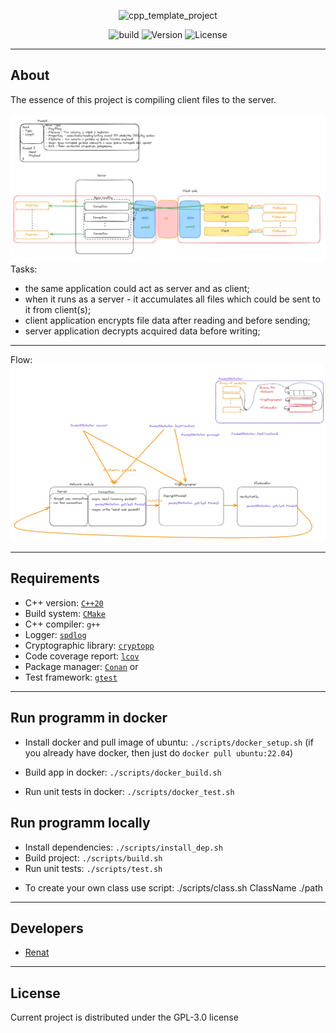 <p align="center">
      <img src="https://i.ibb.co/vdydkBk/cpp-img.jpg" alt="cpp_template_project" width="300">
</p>

<p align="center">
    <img src="https://img.shields.io/appveyor/build/gruntjs/grunt" alt="build">
    <img src="https://img.shields.io/badge/Version-0.1-blue" alt="Version">
    <img src="https://img.shields.io/badge/License-GPL--3.0-orange" alt="License">
</p>

---

## About

The essence of this project is compiling client files to the server.

[//]: # (![img.png]&#40;img/img.png&#41;)
![img.png](img/img.png)
Tasks:
- the same application could act as server and as client;
- when it runs as a server - it accumulates all files which could be sent to it from client(s);
- client application encrypts file data after reading and before sending;  
- server application decrypts acquired data before writing;
---
Flow:\
![img.png](img/dataFlow.png)

---

## Requirements
* C++ version: [`C++20`](https://en.cppreference.com/w/cpp/17)
* Build system: [`CMake`](https://cmake.org/)
* C++ compiler: `g++`
* Logger: [`spdlog`](https://github.com/gabime/spdlog)
* Cryptographic library: [`cryptopp`](http://www.cryptopp.com/)
* Code coverage report: [`lcov`](http://ltp.sourceforge.net/coverage/lcov.php)
* Package manager: [`Conan`](https://conan.io/downloads) or
* Test framework: [`gtest`](https://github.com/google/googletest)

---

## Run programm in docker

* Install docker and pull image of ubuntu: `./scripts/docker_setup.sh` (if you already have docker, then just do `docker pull ubuntu:22.04`)

* Build app in docker: `./scripts/docker_build.sh`

* Run unit tests in docker: `./scripts/docker_test.sh`


## Run programm locally

* Install dependencies: `./scripts/install_dep.sh`
* Build project: `./scripts/build.sh`
* Run unit tests: `./scripts/test.sh`

- To create your own class use script: ./scripts/class.sh ClassName ./path
---
## Developers

- [Renat](https://github.com/khatymov)

---

## License
Current project is distributed under the GPL-3.0 license